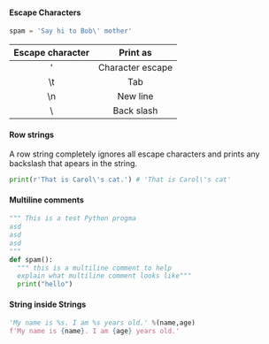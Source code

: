 #### Escape Characters
```py
spam = 'Say hi to Bob\' mother'
```
| Escape character | Print as |
| :-----------: | :------: |
| \' | Character escape |
| \t | Tab |
| \n | New line |
| \\ | Back slash|

#### Row strings 
A row string completely ignores all escape characters and prints any backslash that apears in the string.
```py
print(r'That is Carol\'s cat.') # 'That is Carol\'s cat'
```
#### Multiline comments
```py
""" This is a test Python progma 
asd
asd
asd
"""
def spam():
  """ this is a multiline comment to help 
  explain what multiline comment looks like"""
  print("hello")
```
#### String inside Strings
```py
'My name is %s. I am %s years old.' %(name,age)
f'My name is {name}. I am {age} years old.'
```
